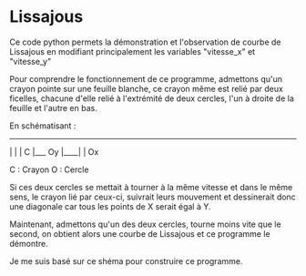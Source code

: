 # Lissajous
Ce code python permets la démonstration et l'observation de courbe de Lissajous en modifiant principalement les variables "vitesse_x" et "vitesse_y"

Pour comprendre le fonctionnement de ce programme, admettons qu'un crayon pointe sur une feuille blanche, ce crayon même est relié par deux ficelles, chacune d'elle relié à l'extrémité de deux cercles, l'un à droite de la feuille et l'autre en bas.

En schématisant :
 ____
|    |
|  C |___ Oy
|____|
  |
  Ox
  
  C : Crayon
  O : Cercle
  
  Si ces deux cercles se mettait à tourner à la même vitesse et dans le même sens, le crayon lié par ceux-ci, suivrait leurs mouvement et dessinerait donc une diagonale car tous les points de X serait égal à Y.
  
  Maintenant, admettons qu'un des deux cercles, tourne moins vite que le second, on obtient alors une courbe de Lissajous et ce programme le démontre.
  
  Je me suis basé sur ce shéma pour construire ce programme.
